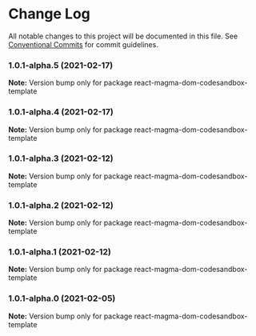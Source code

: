 # Change Log

All notable changes to this project will be documented in this file.
See [Conventional Commits](https://conventionalcommits.org) for commit guidelines.

### 1.0.1-alpha.5 (2021-02-17)

**Note:** Version bump only for package react-magma-dom-codesandbox-template





### 1.0.1-alpha.4 (2021-02-17)

**Note:** Version bump only for package react-magma-dom-codesandbox-template





### 1.0.1-alpha.3 (2021-02-12)

**Note:** Version bump only for package react-magma-dom-codesandbox-template

### 1.0.1-alpha.2 (2021-02-12)

**Note:** Version bump only for package react-magma-dom-codesandbox-template

### 1.0.1-alpha.1 (2021-02-12)

**Note:** Version bump only for package react-magma-dom-codesandbox-template

### 1.0.1-alpha.0 (2021-02-05)

**Note:** Version bump only for package react-magma-dom-codesandbox-template
